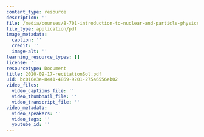 ```yaml
---
content_type: resource
description: ''
file: /media/courses/8-701-introduction-to-nuclear-and-particle-physics-fall-2020/2020-09-17-recitationsol.pdf
file_type: application/pdf
image_metadata:
  caption: ''
  credit: ''
  image-alt: ''
learning_resource_types: []
license: ''
resourcetype: Document
title: 2020-09-17-recitationSol.pdf
uid: bc016e3e-8441-4869-9201-275a6556eb02
video_files:
  video_captions_file: ''
  video_thumbnail_file: ''
  video_transcript_file: ''
video_metadata:
  video_speakers: ''
  video_tags: ''
  youtube_id: ''
---
```

